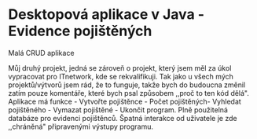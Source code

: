 # Desktopová aplikace v Java - Evidence pojištěných
Malá CRUD aplikace

Můj druhý projekt, jedná se zároveň o projekt, který jsem měl za úkol vypracovat pro ITnetwork, kde se rekvalifikuji.
Tak jako u všech mých projektů/výtvorů jsem rád, že to funguje, takže bych do budoucna změnil zatím pouze komentáře, které bych psal způsobem ,,proč to ten kód dělá".
Aplikace má funkce - Vytvořte pojištěnce - Počet pojištěných- Vyhledat pojištěného - Vymazat pojištěné - Ukončit program. Plně použitelná databáze pro evidenci pojištěnců. Špatná interakce od uživatele je zde ,,chráněná" připravenými výstupy programu. 

